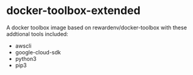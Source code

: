 # docker-toolbox-extended

A docker toolbox image based on rewardenv/docker-toolbox with these addtional tools included:
- awscli
- google-cloud-sdk
- python3
- pip3
